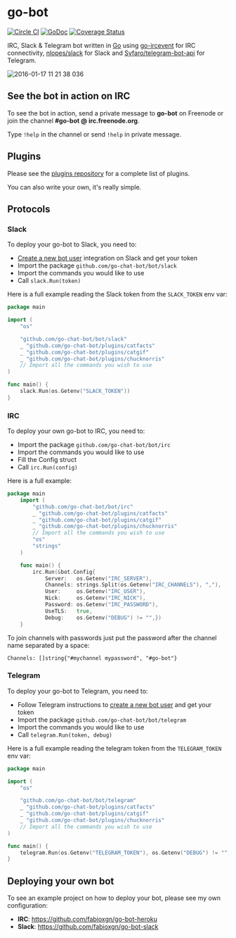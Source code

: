 # go-bot

[![Circle CI](https://circleci.com/gh/go-chat-bot/bot/tree/master.svg?style=svg)](https://circleci.com/gh/go-chat-bot/bot/tree/master) [![GoDoc](https://godoc.org/github.com/go-chat-bot/bot?status.png)](https://godoc.org/github.com/go-chat-bot/bot) [![Coverage Status](https://img.shields.io/coveralls/go-chat-bot/bot.svg)](https://coveralls.io/r/go-chat-bot/bot?branch=master)

IRC, Slack & Telegram bot written in [Go][go] using [go-ircevent][go-ircevent] for IRC connectivity, [nlopes/slack](https://github.com/nlopes/slack) for Slack and [Syfaro/telegram-bot-api](https://github.com/Syfaro/telegram-bot-api) for Telegram.

![2016-01-17 11 21 38 036](https://cloud.githubusercontent.com/assets/1084729/12377689/5bf7d5f2-bd0d-11e5-87d9-525481f01c3a.gif)

## See the bot in action on IRC

To see the bot in action, send a private message to **go-bot** on Freenode or join the channel **#go-bot @ irc.freenode.org**.

Type `!help` in the channel or send `!help` in private message.

## Plugins

Please see the [plugins repository](https://github.com/go-chat-bot/plugins) for a complete list of plugins.

You can also write your own, it's really simple.

## Protocols

### Slack

To deploy your go-bot to Slack, you need to:

* [Create a new bot user](https://my.slack.com/services/new/bot) integration on Slack and get your token
* Import the package `github.com/go-chat-bot/bot/slack`
* Import the commands you would like to use
* Call `slack.Run(token)`

Here is a full example reading the Slack token from the `SLACK_TOKEN` env var:

```Go
package main

import (
    "os"

    "github.com/go-chat-bot/bot/slack"
    _ "github.com/go-chat-bot/plugins/catfacts"
    _ "github.com/go-chat-bot/plugins/catgif"
    _ "github.com/go-chat-bot/plugins/chucknorris"
    // Import all the commands you wish to use
)

func main() {
    slack.Run(os.Getenv("SLACK_TOKEN"))
}
```

### IRC

To deploy your own go-bot to IRC, you need to:

* Import the package `github.com/go-chat-bot/bot/irc`
* Import the commands you would like to use
* Fill the Config struct
* Call `irc.Run(config)`

Here is a full example:
```Go
package main
	import (
		"github.com/go-chat-bot/bot/irc"
		_ "github.com/go-chat-bot/plugins/catfacts"
		_ "github.com/go-chat-bot/plugins/catgif"
		_ "github.com/go-chat-bot/plugins/chucknorris"
		// Import all the commands you wish to use
		"os"
		"strings"
	)

	func main() {
		irc.Run(&bot.Config{
			Server:   os.Getenv("IRC_SERVER"),
			Channels: strings.Split(os.Getenv("IRC_CHANNELS"), ","),
			User:     os.Getenv("IRC_USER"),
			Nick:     os.Getenv("IRC_NICK"),
			Password: os.Getenv("IRC_PASSWORD"),
			UseTLS:   true,
			Debug:    os.Getenv("DEBUG") != "",})
	}
```

To join channels with passwords just put the password after the channel name separated by a space:

    Channels: []string{"#mychannel mypassword", "#go-bot"}

### Telegram

To deploy your go-bot to Telegram, you need to:

* Follow Telegram instructions to [create a new bot user](https://core.telegram.org/bots#3-how-do-i-create-a-bot) and get your token
* Import the package `github.com/go-chat-bot/bot/telegram`
* Import the commands you would like to use
* Call `telegram.Run(token, debug)`

Here is a full example reading the telegram token from the `TELEGRAM_TOKEN` env var:

```Go
package main

import (
    "os"

    "github.com/go-chat-bot/bot/telegram"
    _ "github.com/go-chat-bot/plugins/catfacts"
    _ "github.com/go-chat-bot/plugins/catgif"
    _ "github.com/go-chat-bot/plugins/chucknorris"
    // Import all the commands you wish to use
)

func main() {
    telegram.Run(os.Getenv("TELEGRAM_TOKEN"), os.Getenv("DEBUG") != "")
}
```

## Deploying your own bot

To see an example project on how to deploy your bot, please see my own configuration:

- **IRC**: https://github.com/fabioxgn/go-bot-heroku
- **Slack**: https://github.com/fabioxgn/go-bot-slack

[go]: http://golang.org
[go-ircevent]: https://github.com/thoj/go-ircevent
[slack]: http://slack.com
[giphy.com]: http://giphy.com
[thecatapi.com]: http://thecatapi.com
